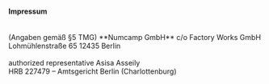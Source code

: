 ---
---
#### Impressum
<br>
(Angaben gemäß §5 TMG)  
**Numcamp GmbH**  
c/o Factory Works GmbH  
Lohmühlenstraße 65  
12435 Berlin
<br>
<br>
authorized representative Asisa Asseily
<br>
HRB 227479 – Amtsgericht Berlin (Charlottenburg)
